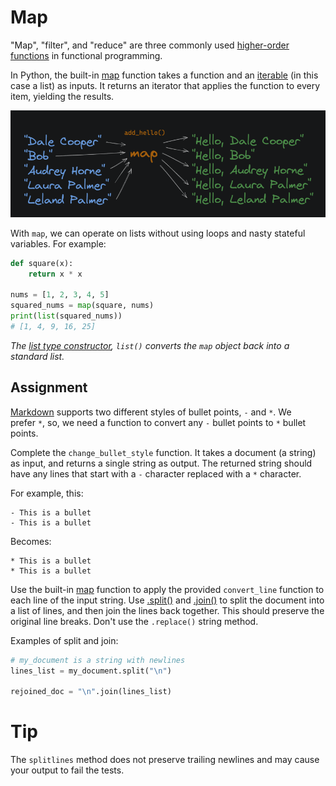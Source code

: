 # Map

"Map", "filter", and "reduce" are three commonly used [higher-order functions](https://en.wikipedia.org/wiki/Higher-order_function) in functional programming.

In Python, the built-in [map](https://docs.python.org/3/library/functions.html#map) function takes a function and an [iterable](https://docs.python.org/3/glossary.html#term-iterable) (in this case a list) as inputs. It returns an iterator that applies the function to every item, yielding the results.

![map function](../../00.%20images/J5hKgxZ.png)

With `map`, we can operate on lists without using loops and nasty stateful variables. For example:

```py
def square(x):
    return x * x

nums = [1, 2, 3, 4, 5]
squared_nums = map(square, nums)
print(list(squared_nums))
# [1, 4, 9, 16, 25]
```

_The [list type constructor](https://docs.python.org/3/library/stdtypes.html#list), `list()` converts the `map` object back into a standard list._

## Assignment

[Markdown](https://www.markdownguide.org/cheat-sheet/) supports two different styles of bullet points, `-` and `*`. We prefer `*`, so, we need a function to convert any `-` bullet points to `*` bullet points.

Complete the `change_bullet_style` function. It takes a document (a string) as input, and returns a single string as output. The returned string should have any lines that start with a `-` character replaced with a `*` character.

For example, this:

```
- This is a bullet
- This is a bullet
```

Becomes:

```
* This is a bullet
* This is a bullet
```

Use the built-in [map](https://docs.python.org/3/library/functions.html#map) function to apply the provided `convert_line` function to each line of the input string. Use [.split()](https://docs.python.org/3/library/stdtypes.html#str.split) and [.join()](https://docs.python.org/3/library/stdtypes.html#str.join) to split the document into a list of lines, and then join the lines back together. This should preserve the original line breaks. Don't use the `.replace()` string method.

Examples of split and join:

```py
# my_document is a string with newlines
lines_list = my_document.split("\n")

rejoined_doc = "\n".join(lines_list)
```

# Tip

The `splitlines` method does not preserve trailing newlines and may cause your output to fail the tests.